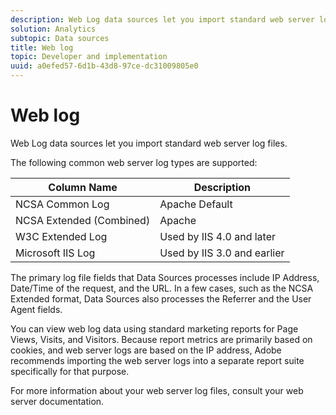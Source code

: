 ```yaml
---
description: Web Log data sources let you import standard web server log files.
solution: Analytics
subtopic: Data sources
title: Web log
topic: Developer and implementation
uuid: a0efed57-6d1b-43d8-97ce-dc31009805e0
---
```


# Web log

Web Log data sources let you import standard web server log files.

The following common web server log types are supported: 

| Column Name  |  Description  |
|--- |--- |
|NCSA Common Log|Apache Default|
|NCSA Extended (Combined)|Apache|
|W3C Extended Log|Used by IIS 4.0 and later|
|Microsoft IIS Log|Used by IIS 3.0 and earlier|

The primary log file fields that Data Sources processes include IP Address, Date/Time of the request, and the URL. In a few cases, such as the NCSA Extended format, Data Sources also processes the Referrer and the User Agent fields.

You can view web log data using standard marketing reports for Page Views, Visits, and Visitors. Because report metrics are primarily based on cookies, and web server logs are based on the IP address, Adobe recommends importing the web server logs into a separate report suite specifically for that purpose.

For more information about your web server log files, consult your web server documentation.

